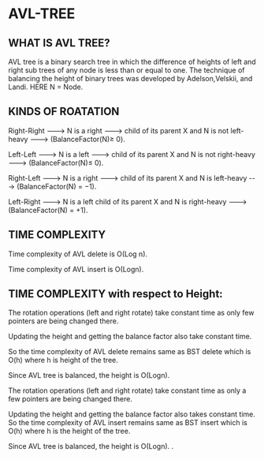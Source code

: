 # AVL-TREE
## WHAT IS AVL TREE?
AVL tree is a binary search tree in which the difference of heights of left and right sub trees of any node is less than or equal to one. The technique of balancing the height of binary trees was developed by Adelson,Velskii, and Landi. HERE N = Node.
## KINDS OF ROATATION
Right-Right ---> N is a right ---> child of its parent X and N is not left-heavy ---> (BalanceFactor(N)≥ 0).

Left-Left ---> N is a left ---> child of its parent X and N is not right-heavy ---> (BalanceFactor(N)≤ 0).

Right-Left ---> N is a right ---> child of its parent X and N is left-heavy ---> (BalanceFactor(N) = −1).

Left-Right ---> N is a left child of its parent X and N is right-heavy ---> (BalanceFactor(N) = +1).

## TIME COMPLEXITY 
Time complexity of AVL delete is O(Log n).

Time complexity of AVL insert is O(Logn).

## TIME COMPLEXITY with respect to Height:
The rotation operations (left and right rotate) take constant time as only few pointers are being changed there. 

Updating the height and getting the balance factor also take constant time. 

So the time complexity of AVL delete remains same as BST delete which is O(h) where h is height of the tree. 

Since AVL tree is balanced, the height is O(Logn). 

The rotation operations (left and right rotate) take constant time as only a few pointers are being changed there. 

Updating the height and getting the balance factor also takes constant time. So the time complexity of AVL insert remains same as BST insert which is O(h) where h is the height of the tree. 

Since AVL tree is balanced, the height is O(Logn). .



  
 


